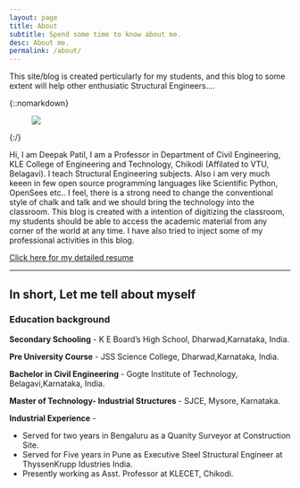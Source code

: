 ```yaml
---
layout: page
title: About
subtitle: Spend some time to know about me.
desc: About me.
permalink: /about/
---
```


<div class="pretty-links">

<div class="lead lead-about">This site/blog is created perticularly for my students, and this blog to some extent will help other enthusiatic Structural Engineers....

</div>

{::nomarkdown} 
<figure class="site-profile">
    <img src="{{ site.baseurl }}/assets/img/Deepak.jpg">
</figure>
{:/}

Hi, I am Deepak Patil, I am a Professor in Department of Civil Engineering, KLE College of Engineering and Technology, Chikodi (Affilated to VTU, Belagavi). I teach Structural Engineering subjects. Also i am very much keeen in few open source programming languages like Scientific Python, OpenSees etc.. I feel, there is a strong need to change the conventional style of chalk and talk and we should bring the technology into the classroom. This blog is created with a intention of digitizing the classroom, my students should be able to access the academic material from any corner of the world at any time. I have also tried to inject some of my professional activities in this blog.

[Click here for my detailed resume](https://drive.google.com/open?id=0B7DoZbz5_0lfWGpwd0xabFhFSnM)

---
## In short, Let me tell about myself

### Education background

**Secondary Schooling** - K E Board’s High School, Dharwad,Karnataka, India.

**Pre University Course** - JSS Science College, Dharwad,Karnataka, India.

**Bachelor in Civil Engineering** - Gogte Institute of Technology, Belagavi,Karnataka, India.

**Master of Technology- Industrial Structures** - SJCE, Mysore, Karnataka.

**Industrial Experience** -

* Served for two years in Bengaluru as a Quanity Surveyor at Construction Site.
* Served for Five years in Pune as Executive Steel Structural Engineer at ThyssenKrupp Idustries India.
* Presently working as Asst. Professor at KLECET, Chikodi.

</div>

